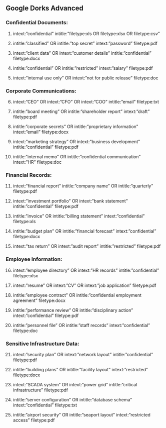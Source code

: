 ## Google Dorks Advanced

### Confidential Documents:
1. intext:”confidential” intitle:”filetype:xls OR filetype:xlsx OR filetype:csv” <br>

2. intitle:”classified” OR intitle:”top secret” intext:”password” filetype:pdf

3. intext:”client data” OR intext:”customer details” intitle:”confidential” filetype:docx

4. intitle:”confidential” OR intitle:”restricted” intext:”salary” filetype:pdf

5. intext:”internal use only” OR intext:”not for public release” filetype:doc


### Corporate Communications:
6. intext:”CEO” OR intext:”CFO” OR intext:”COO” intitle:”email” filetype:txt

7. intitle:”board meeting” OR intitle:”shareholder report” intext:”draft” filetype:pdf

8. intitle:”corporate secrets” OR intitle:”proprietary information” intext:”email” filetype:docx

9. intext:”marketing strategy” OR intext:”business development” intitle:”confidential” filetype:pdf

10. intitle:”internal memo” OR intitle:”confidential communication” intext:”HR” filetype:doc


### Financial Records:
11. intext:”financial report” intitle:”company name” OR intitle:”quarterly” filetype:pdf

12. intext:”investment portfolio” OR intext:”bank statement” intitle:”confidential” filetype:pdf

13. intitle:”invoice” OR intitle:”billing statement” intext:”confidential” filetype:xls

14. intitle:”budget plan” OR intitle:”financial forecast” intext:”confidential” filetype:docx

15. intext:”tax return” OR intext:”audit report” intitle:”restricted” filetype:pdf


### Employee Information:
16. intext:”employee directory” OR intext:”HR records” intitle:”confidential” filetype:xlsx

17. intext:”resume” OR intext:”CV” OR intext:”job application” filetype:pdf

18. intitle:”employee contract” OR intitle:”confidential employment agreement” filetype:docx

19. intitle:”performance review” OR intitle:”disciplinary action” intext:”confidential” filetype:pdf

20. intitle:”personnel file” OR intitle:”staff records” intext:”confidential” filetype:doc


### Sensitive Infrastructure Data:
21. intext:”security plan” OR intext:”network layout” intitle:”confidential” filetype:pdf

22. intitle:”building plans” OR intitle:”facility layout” intext:”restricted” filetype:docx

23. intext:”SCADA system” OR intext:”power grid” intitle:”critical infrastructure” filetype:pdf

24. intitle:”server configuration” OR intitle:”database schema” intext:”confidential” filetype:txt

25. intitle:”airport security” OR intitle:”seaport layout” intext:”restricted access” filetype:pdf
